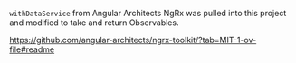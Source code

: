 `withDataService` from Angular Architects NgRx was pulled into this project and modified to take and return Observables.

https://github.com/angular-architects/ngrx-toolkit/?tab=MIT-1-ov-file#readme
